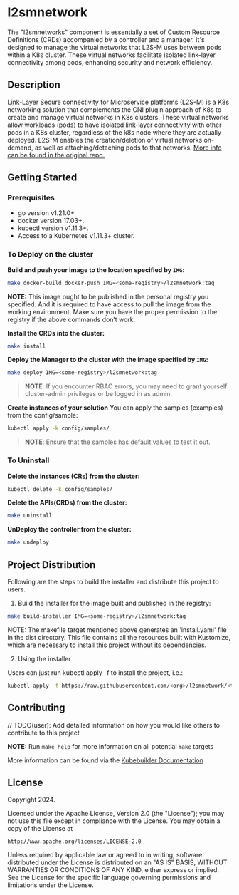 <!---
 Copyright 2024  Charles III University of Madrid
 
 Licensed under the Apache License, Version 2.0 (the "License"); you may not
 use this file except in compliance with the License.  You may obtain a copy
 of the License at
 
   http://www.apache.org/licenses/LICENSE-2.0
 
 Unless required by applicable law or agreed to in writing, software
 distributed under the License is distributed on an "AS IS" BASIS, WITHOUT
 WARRANTIES OR CONDITIONS OF ANY KIND, either express or implied.  See the
 License for the specific language governing permissions and limitations under
 the License.
 
 SPDX-License-Identifier: Apache-2.0
-->

# l2smnetwork
The "l2smnetworks" component is essentially a set of Custom Resource Definitions (CRDs) accompanied by a controller and a manager. It's designed to manage the virtual networks that L2S-M uses between pods within a K8s cluster. These virtual networks facilitate isolated link-layer connectivity among pods, enhancing security and network efficiency.
## Description

Link-Layer Secure connectivity for Microservice platforms (L2S-M) is a K8s networking solution that complements the CNI plugin approach of K8s to create and manage virtual networks in K8s clusters. These virtual networks allow workloads (pods) to have isolated link-layer connectivity with other pods in a K8s cluster, regardless of the k8s node where they are actually deployed. L2S-M enables the creation/deletion of virtual networks on-demand, as well as attaching/detaching pods to that networks. [More info can be found in the original repo.](https://github.com/Networks-it-uc3m/L2S-M)
## Getting Started

### Prerequisites
- go version v1.21.0+
- docker version 17.03+.
- kubectl version v1.11.3+.
- Access to a Kubernetes v1.11.3+ cluster.

### To Deploy on the cluster
**Build and push your image to the location specified by `IMG`:**

```sh
make docker-build docker-push IMG=<some-registry>/l2smnetwork:tag
```

**NOTE:** This image ought to be published in the personal registry you specified. 
And it is required to have access to pull the image from the working environment. 
Make sure you have the proper permission to the registry if the above commands don’t work.

**Install the CRDs into the cluster:**

```sh
make install
```

**Deploy the Manager to the cluster with the image specified by `IMG`:**

```sh
make deploy IMG=<some-registry>/l2smnetwork:tag
```

> **NOTE**: If you encounter RBAC errors, you may need to grant yourself cluster-admin 
privileges or be logged in as admin.

**Create instances of your solution**
You can apply the samples (examples) from the config/sample:

```sh
kubectl apply -k config/samples/
```

>**NOTE**: Ensure that the samples has default values to test it out.

### To Uninstall
**Delete the instances (CRs) from the cluster:**

```sh
kubectl delete -k config/samples/
```

**Delete the APIs(CRDs) from the cluster:**

```sh
make uninstall
```

**UnDeploy the controller from the cluster:**

```sh
make undeploy
```

## Project Distribution

Following are the steps to build the installer and distribute this project to users.

1. Build the installer for the image built and published in the registry:

```sh
make build-installer IMG=<some-registry>/l2smnetwork:tag
```

NOTE: The makefile target mentioned above generates an 'install.yaml'
file in the dist directory. This file contains all the resources built
with Kustomize, which are necessary to install this project without
its dependencies.

2. Using the installer

Users can just run kubectl apply -f <URL for YAML BUNDLE> to install the project, i.e.:

```sh
kubectl apply -f https://raw.githubusercontent.com/<org>/l2smnetwork/<tag or branch>/dist/install.yaml
```

## Contributing
// TODO(user): Add detailed information on how you would like others to contribute to this project

**NOTE:** Run `make help` for more information on all potential `make` targets

More information can be found via the [Kubebuilder Documentation](https://book.kubebuilder.io/introduction.html)

## License

Copyright 2024.

Licensed under the Apache License, Version 2.0 (the "License");
you may not use this file except in compliance with the License.
You may obtain a copy of the License at

    http://www.apache.org/licenses/LICENSE-2.0

Unless required by applicable law or agreed to in writing, software
distributed under the License is distributed on an "AS IS" BASIS,
WITHOUT WARRANTIES OR CONDITIONS OF ANY KIND, either express or implied.
See the License for the specific language governing permissions and
limitations under the License.

